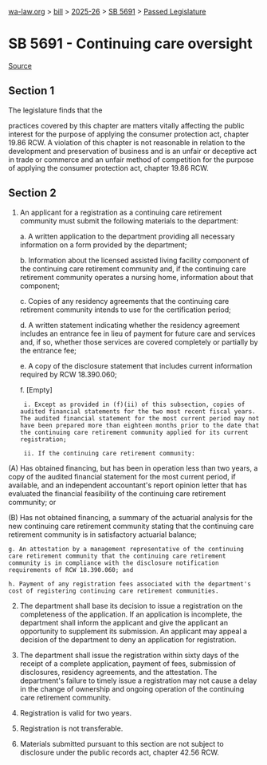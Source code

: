 [wa-law.org](/) > [bill](/bill/) > [2025-26](/bill/2025-26/) > [SB 5691](/bill/2025-26/sb/5691/) > [Passed Legislature](/bill/2025-26/sb/5691/S.PL/)

# SB 5691 - Continuing care oversight

[Source](http://lawfilesext.leg.wa.gov/biennium/2025-26/Pdf/Bills/Senate%20Passed%20Legislature/5691-S.PL.pdf)

## Section 1
The legislature finds that the

practices covered by this chapter are matters vitally affecting the public interest for the purpose of applying the consumer protection act, chapter 19.86 RCW. A violation of this chapter is not reasonable in relation to the development and preservation of business and is an unfair or deceptive act in trade or commerce and an unfair method of competition for the purpose of applying the consumer protection act, chapter 19.86 RCW.

## Section 2
1. An applicant for a registration as a continuing care retirement community must submit the following materials to the department:

    a. A written application to the department providing all necessary information on a form provided by the department;

    b. Information about the licensed assisted living facility component of the continuing care retirement community and, if the continuing care retirement community operates a nursing home, information about that component;

    c. Copies of any residency agreements that the continuing care retirement community intends to use for the certification period;

    d. A written statement indicating whether the residency agreement includes an entrance fee in lieu of payment for future care and services and, if so, whether those services are covered completely or partially by the entrance fee;

    e. A copy of the disclosure statement that includes current information required by RCW 18.390.060;

    f. [Empty]

        i. Except as provided in (f)(ii) of this subsection, copies of audited financial statements for the two most recent fiscal years. The audited financial statement for the most current period may not have been prepared more than eighteen months prior to the date that the continuing care retirement community applied for its current registration;

        ii. If the continuing care retirement community:

(A) Has obtained financing, but has been in operation less than two years, a copy of the audited financial statement for the most current period, if available, and an independent accountant's report opinion letter that has evaluated the financial feasibility of the continuing care retirement community; or

(B) Has not obtained financing, a summary of the actuarial analysis for the new continuing care retirement community stating that the continuing care retirement community is in satisfactory actuarial balance;

    g. An attestation by a management representative of the continuing care retirement community that the continuing care retirement community is in compliance with the disclosure notification requirements of RCW 18.390.060; and

    h. Payment of any registration fees associated with the department's cost of registering continuing care retirement communities.

2. The department shall base its decision to issue a registration on the completeness of the application. If an application is incomplete, the department shall inform the applicant and give the applicant an opportunity to supplement its submission. An applicant may appeal a decision of the department to deny an application for registration.

3. The department shall issue the registration within sixty days of the receipt of a complete application, payment of fees, submission of disclosures, residency agreements, and the attestation. The department's failure to timely issue a registration may not cause a delay in the change of ownership and ongoing operation of the continuing care retirement community.

4. Registration is valid for two years.

5. Registration is not transferable.

6. Materials submitted pursuant to this section are not subject to disclosure under the public records act, chapter 42.56 RCW.
